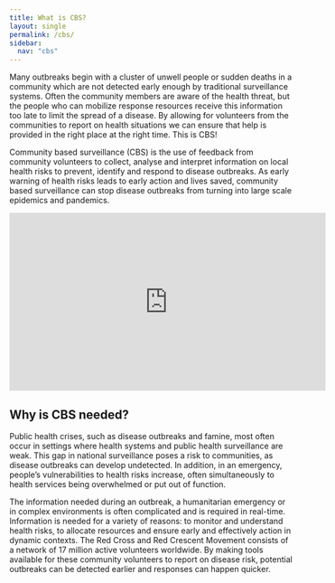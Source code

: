 ```yaml
---
title: What is CBS?
layout: single
permalink: /cbs/
sidebar:
  nav: "cbs"
---
```


Many outbreaks begin with a cluster of unwell people or sudden deaths in a community which are not detected early enough by traditional surveillance systems. Often the community members are aware of the health threat, but the people who can mobilize response resources receive this information too late to limit the spread of a disease. By allowing for volunteers from the communities to report on health situations we can ensure that help is provided in the right place at the right time. This is CBS!

Community based surveillance (CBS) is the use of feedback from community volunteers to collect, analyse and interpret information on local health risks to prevent, identify and respond to disease outbreaks. As early warning of health risks leads to early action and lives saved, community based surveillance can stop disease outbreaks from turning into large scale epidemics and pandemics.

<iframe src="https://www.youtube.com/embed/Sgj6rWieVCk" width="560" height="315" frameborder="0"> </iframe>

## Why is CBS needed?

Public health crises, such as disease outbreaks and famine, most often occur in settings where health systems and public health surveillance are weak. This gap in national surveillance poses a risk to communities, as disease outbreaks can develop undetected. In addition, in an emergency, people’s vulnerabilities to health risks increase, often simultaneously to health services being overwhelmed or put out of function.

The information needed during an outbreak, a humanitarian emergency or in complex environments is often complicated and is required in real-time. Information is needed for a variety of reasons: to monitor and understand health risks, to allocate resources and ensure early and effectively action in dynamic contexts. The Red Cross and Red Crescent Movement consists of a network of 17 million active volunteers worldwide. By making tools available for these community volunteers to report on disease risk, potential outbreaks can be detected earlier and responses can happen quicker.


 


